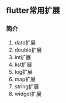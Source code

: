 ## flutter常用扩展

### 简介
1. date扩展
2. double扩展
3. int扩展
4. list扩展
5. log扩展
6. map扩展
7. string扩展
8. widget扩展

